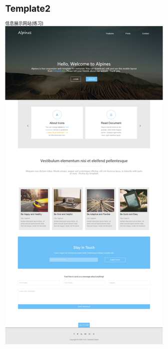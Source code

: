 # Template2
信息展示网站(练习) </br> 
![页面预览](https://github.com/Shawn-H/Template2/blob/master/Template2.png)